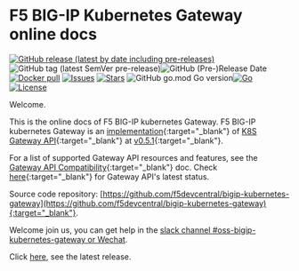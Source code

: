 # F5 BIG-IP Kubernetes Gateway online docs

[![GitHub release (latest by date including pre-releases)](https://img.shields.io/github/v/release/f5devcentral/bigip-kubernetes-gateway?include_prereleases&style=flat-square)](./Release-notes/)![GitHub tag (latest SemVer pre-release)](https://img.shields.io/github/v/tag/f5devcentral/bigip-kubernetes-gateway?include_prereleases&style=flat-square)![GitHub (Pre-)Release Date](https://img.shields.io/github/release-date-pre/f5devcentral/bigip-kubernetes-gateway?style=flat-square) [![Docker pull](https://img.shields.io/docker/pulls/f5devcentral/bigip-kubernetes-gateway?style=flat-square)](https://hub.docker.com/r/f5devcentral/bigip-kubernetes-gateway) [![Issues](https://img.shields.io/github/issues/f5devcentral/bigip-kubernetes-gateway?style=flat-square)](https://github.com/f5devcentral/bigip-kubernetes-gateway/issues) [![Stars](https://img.shields.io/github/stars/f5devcentral/bigip-kubernetes-gateway?style=flat-square)]() ![GitHub go.mod Go version](https://img.shields.io/github/go-mod/go-version/f5devcentral/bigip-kubernetes-gateway?style=flat-square)[![Go](https://goreportcard.com/badge/github.com/f5devcentral/bigip-kubernetes-gateway?style=flat-square)](https://goreportcard.com/report/github.com/f5devcentral/bigip-kubernetes-gateway) [![License](https://img.shields.io/github/license/f5devcentral/bigip-kubernetes-gateway?style=flat-square)](https://github.com/f5devcentral/bigip-kubernetes-gateway/blob/master/LICENSE)



Welcome.

This is the online docs of F5 BIG-IP kubernetes Gateway.
F5 BIG-IP kubernetes Gateway is an [implementation](https://gateway-api.sigs.k8s.io/implementations/){:target="_blank"} of [K8S Gateway API](https://gateway-api.sigs.k8s.io/){:target="_blank"} at [v0.5.1](https://github.com/kubernetes-sigs/gateway-api/releases/tag/v0.5.1){:target="_blank"}.

For a list of supported Gateway API resources and features, see the [Gateway API Compatibility](https://github.com/f5devcentral/bigip-kubernetes-gateway/blob/master/docs/gateway-api-compatibility.md){:target="_blank"} doc. Check [here](https://github.com/kubernetes-sigs/gateway-api#status){:target="_blank"} for Gateway API's latest status.

Source code repository: [https://github.com/f5devcentral/bigip-kubernetes-gateway](https://github.com/f5devcentral/bigip-kubernetes-gateway){:target="_blank"}.

Welcome join us, you can get help  in the [slack channel #oss-bigip-kubernetes-gateway or Wechat](./Support-and-contact/).

Click [here](/Release-notes/), see the latest release.

